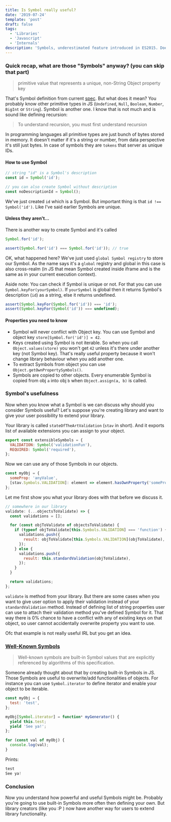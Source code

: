 ```yaml
---
title: Is Symbol really useful?
date: '2019-07-24'
template: 'post'
draft: false
tags:
  - 'Libraries'
  - 'Javascript'
  - 'Internals'
description: 'Symbols, underestimated feature introduced in ES2015. Does it has any other purpose than interview questions?'
---
```


### Quick recap, what are those "Symbols" anyway? (you can skip that part)

> primitive value that represents a unique, non-String Object property key

That's Symbol definition from current [spec](http://www.ecma-international.org/ecma-262/#sec-symbol-value). But what does it mean? You probably know other primitive types in JS (`Undefined`, `Null`, `Boolean`, `Number`, `BigInt` or `String`). Symbol is another one. I know that is not much and is sound like defining recursion:

> To understand recursion, you must first understand recursion

In programming languages all primitive types are just bunch of bytes stored in memory. It doesn't matter if it's a string or number, from data perspective it's still just bytes. In case of symbols they are `tokens` that server as unique IDs.

#### How to use Symbol

```javascript
// string "id" is a Symbol's description
const id = Symbol('id');

// you can also create Symbol without description
const noDescriptionId = Symbol();
```

We've just created `id` which is a Symbol. But important thing is that `id !== Symbol('id')`. Like I've said earlier Symbols are unique.

#### Unless they aren't...

There is another way to create Symbol and it's called

```javascript
Symbol.for('id');

assert(Symbol.for('id') === Symbol.for('id')); // true
```

OK, what happened here? We've just used `global Symbol registry` to store our Symbol. As the name says it's a `global` registry and global in this case is also cross-realm (in JS that mean Symbol created inside iframe and is the same as in your current execution context).

Aside note: You can check if Symbol is unique or not. For that you can use `Symbol.keyFor(yourSymbol)`. If `yourSymbol` is global then it returns Symbol's description (`id`) as a string, else it returns undefined.

```javascript
assert(Symbol.keyFor(Symbol.for('id')) === 'id');
assert(Symbol.keyFor(Symbol('id')) === undefined);
```

#### Properties you need to know

- Symbol will never conflict with Object key. You can use Symbol and object key `store[Symbol.for('id')] = 42`.
- Keys created using Symbol is not iterable. So when you call `Object.values(store)` you won't get `42` unless it's there under another key (not Symbol key). That's really useful property because it won't change library behaviour when you add another one.
- To extract Symbols from object you can use `Object.getOwnPropertySymbols()`.
- Symbols are copied to other objects. Every enumerable Symbol is copied from obj `a` into obj `b` when `Object.assign(a, b)` is called.

### Symbol's usefulness

Now when you know what a Symbol is we can discuss why should you consider Symbols useful? Let's suppose you're creating library and want to give your user possibility to extend your library.

Your library is called `stateOfTheArtValidation` (`stav` in short). And it exports list of available extensions you can assign to your object.

```javascript
export const extensibleSymbols = {
  VALIDATION: Symbol('validationFun'),
  REQUIRED: Symbol('required'),
};
```

Now we can use any of those Symbols in our objects.

```javascript
const myObj = {
  someProp: 'anyValue',
  [stav.Symbols.VALIDATION]: element => element.hasOwnProperty('someProp'),
};
```

Let me first show you what your library does with that before we discuss it.

```javascript
// somewhere in our library
validate: (...objectsToValidate) => {
  const validations = [];

  for (const objToValidate of objectsToValidate) {
    if (typeof objToValidate[this.Symbols.VALIDATION] === 'function') {
      validations.push({
        result: objToValidate[this.Symbols.VALIDATION](objToValidate),
      });
    } else {
      validations.push({
        result: this.standardValidation(objToValidate),
      });
    }
  }

  return validations;
};
```

`validate` is method from your library. But there are some cases when you want to give user option to apply their validation instead of your `standardValidation` method. Instead of defining list of string properties user can use to attach their validation method you've defined Symbol for it. That way there is 0% chance to have a conflict with any of existing keys on that object, so user cannot accidentally overwrite property you want to use.

Ofc that example is not really useful IRL but you get an idea.

### [Well-Known Symbols](https://tc39.es/ecma262/#sec-well-known-symbols)

> Well-known symbols are built-in Symbol values that are explicitly referenced by algorithms of this specification.

Someone already thought about that by creating built-in Symbols in JS. Those Symbols are useful to overwrite/add functionalities of objects. For instance you can use `Symbol.iterator` to define iterator and enable your object to be iterable.

```javascript
const myObj = {
  test: 'test',
};

myObj[Symbol.iterator] = function* myGenerator() {
  yield this.test;
  yield 'See ya!';
};

for (const val of myObj) {
  console.log(val);
}
```

Prints:

```javascript
test
See ya!
```

### Conclusion

Now you understand how powerful and useful Symbols might be. Probably you're going to use built-in Symbols more often then defining your own. But library creators (like you :P ) now have another way for users to extend library functionality.
